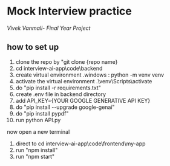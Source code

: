 # Mock Interview practice
*Vivek Vanmali- Final Year Project*


## how to set up

1. clone the repo by "git clone {repo name}
2. cd interview-ai-app\code\backend
3. create virtual environment 
    .windows : python -m venv venv
4. activate the virtual environment .\venv\Scripts\activate
5. do "pip install -r requirements.txt"
6. create .env file in backend directory
7. add API_KEY={YOUR GOOGLE GENERATIVE API KEY}
8. do "pip install --upgrade google-genai"
9. do "pip install pypdf"
10. run python API.py

now open a new terminal
1. direct to cd interview-ai-app\code\frontend\my-app
2. run "npm install"
3. run "npm start"